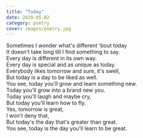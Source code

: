 ```yaml
---
title: "Today"
date: 2020-05-02
category: poetry
cover: images/poetry.jpg
---
```


Sometimes I wonder what's different 'bout today\
It doesn't take long till I find something to say.\
Every day is different in its own way.<!--excerpt-->\
Every day is special and as unique as today.\
Everybody likes tomorrow and sure, it's swell,\
But today is a day to be liked as well.\
You see, today you'll grow and learn something new.\
Today you'll grow into a brand new you.\
Today you'll laugh and maybe cry,\
But today you'll learn how to fly.\
Yes, tomorrow is great,\
I won't deny that,\
But today's the day that's greater than great.\
You see, today is the day you'll learn to be great.
